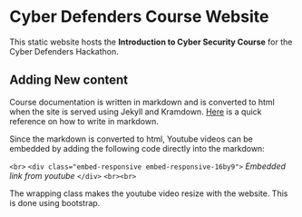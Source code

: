 # Cyber Defenders Course Website

This static website hosts the **Introduction to Cyber Security Course** for the Cyber Defenders Hackathon.

## Adding New content

Course documentation is written in markdown and is converted to html when the site is served using Jekyll and Kramdown. [Here](https://github.com/adam-p/markdown-here/wiki/Markdown-Cheatsheet#html) is a quick reference on how to write in markdown.

Since the markdown is converted to html, Youtube videos can be embedded by adding the following code directly into the markdown:

`<br>`
`<div class="embed-responsive embed-responsive-16by9">`
  *Embedded link from youtube*
`</div>`
`<br><br>`

The wrapping class makes the youtube video resize with the website. This is done using bootstrap.
